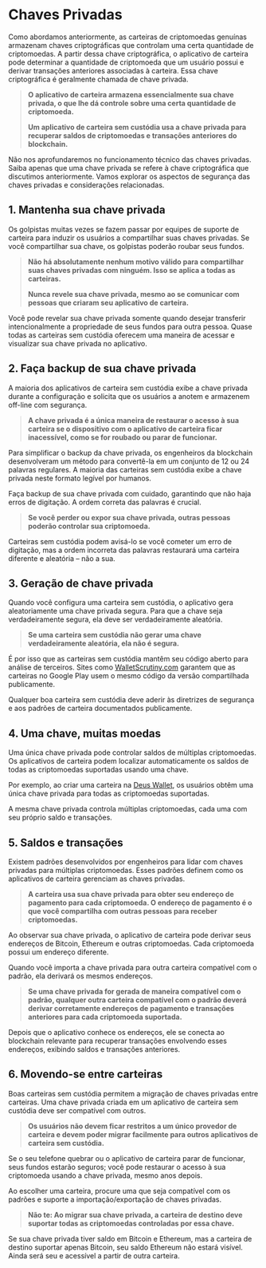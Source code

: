 # Chaves Privadas

Como abordamos anteriormente, as carteiras de criptomoedas genuínas armazenam chaves criptográficas que controlam uma certa quantidade de criptomoedas. A partir dessa chave criptográfica, o aplicativo de carteira pode determinar a quantidade de criptomoeda que um usuário possui e derivar transações anteriores associadas à carteira. Essa chave criptográfica é geralmente chamada de chave privada.

> **O aplicativo de carteira armazena essencialmente sua chave privada, o que lhe dá controle sobre uma certa quantidade de criptomoeda.**
>
> **Um aplicativo de carteira sem custódia usa a chave privada para recuperar saldos de criptomoedas e transações anteriores do blockchain.**

Não nos aprofundaremos no funcionamento técnico das chaves privadas. Saiba apenas que uma chave privada se refere à chave criptográfica que discutimos anteriormente. Vamos explorar os aspectos de segurança das chaves privadas e considerações relacionadas.

## 1. Mantenha sua chave privada

Os golpistas muitas vezes se fazem passar por equipes de suporte de carteira para induzir os usuários a compartilhar suas chaves privadas. Se você compartilhar sua chave, os golpistas poderão roubar seus fundos.

> **Não há absolutamente nenhum motivo válido para compartilhar suas chaves privadas com ninguém. Isso se aplica a todas as carteiras.**
>
> **Nunca revele sua chave privada, mesmo ao se comunicar com pessoas que criaram seu aplicativo de carteira.**

Você pode revelar sua chave privada somente quando desejar transferir intencionalmente a propriedade de seus fundos para outra pessoa. Quase todas as carteiras sem custódia oferecem uma maneira de acessar e visualizar sua chave privada no aplicativo.

## 2. Faça backup de sua chave privada

A maioria dos aplicativos de carteira sem custódia exibe a chave privada durante a configuração e solicita que os usuários a anotem e armazenem off-line com segurança.

> **A chave privada é a única maneira de restaurar o acesso à sua carteira se o dispositivo com o aplicativo de carteira ficar inacessível, como se for roubado ou parar de funcionar.**

Para simplificar o backup da chave privada, os engenheiros da blockchain desenvolveram um método para convertê-la em um conjunto de 12 ou 24 palavras regulares. A maioria das carteiras sem custódia exibe a chave privada neste formato legível por humanos.

Faça backup de sua chave privada com cuidado, garantindo que não haja erros de digitação. A ordem correta das palavras é crucial.

> **Se você perder ou expor sua chave privada, outras pessoas poderão controlar sua criptomoeda.**

Carteiras sem custódia podem avisá-lo se você cometer um erro de digitação, mas a ordem incorreta das palavras restaurará uma carteira diferente e aleatória – não a sua.

## 3. Geração de chave privada

Quando você configura uma carteira sem custódia, o aplicativo gera aleatoriamente uma chave privada segura. Para que a chave seja verdadeiramente segura, ela deve ser verdadeiramente aleatória.

> **Se uma carteira sem custódia não gerar uma chave verdadeiramente aleatória, ela não é segura.**

É por isso que as carteiras sem custódia mantêm seu código aberto para análise de terceiros. Sites como [WalletScrutiny.com](https://walletscrutiny.com) garantem que as carteiras no Google Play usem o mesmo código da versão compartilhada publicamente.

Qualquer boa carteira sem custódia deve aderir às diretrizes de segurança e aos padrões de carteira documentados publicamente.

## 4. Uma chave, muitas moedas

Uma única chave privada pode controlar saldos de múltiplas criptomoedas. Os aplicativos de carteira podem localizar automaticamente os saldos de todas as criptomoedas suportadas usando uma chave.

Por exemplo, ao criar uma carteira na [Deus Wallet](https://deuswallet.com), os usuários obtêm uma única chave privada para todas as criptomoedas suportadas.

A mesma chave privada controla múltiplas criptomoedas, cada uma com seu próprio saldo e transações.

## 5. Saldos e transações

Existem padrões desenvolvidos por engenheiros para lidar com chaves privadas para múltiplas criptomoedas. Esses padrões definem como os aplicativos de carteira gerenciam as chaves privadas.

> **A carteira usa sua chave privada para obter seu endereço de pagamento para cada criptomoeda. O endereço de pagamento é o que você compartilha com outras pessoas para receber criptomoedas.**

Ao observar sua chave privada, o aplicativo de carteira pode derivar seus endereços de Bitcoin, Ethereum e outras criptomoedas. Cada criptomoeda possui um endereço diferente.

Quando você importa a chave privada para outra carteira compatível com o padrão, ela derivará os mesmos endereços.

> **Se uma chave privada for gerada de maneira compatível com o padrão, qualquer outra carteira compatível com o padrão deverá derivar corretamente endereços de pagamento e transações anteriores para cada criptomoeda suportada.**

Depois que o aplicativo conhece os endereços, ele se conecta ao blockchain relevante para recuperar transações envolvendo esses endereços, exibindo saldos e transações anteriores.

## 6. Movendo-se entre carteiras

Boas carteiras sem custódia permitem a migração de chaves privadas entre carteiras. Uma chave privada criada em um aplicativo de carteira sem custódia deve ser compatível com outros.

> **Os usuários não devem ficar restritos a um único provedor de carteira e devem poder migrar facilmente para outros aplicativos de carteira sem custódia.**

Se o seu telefone quebrar ou o aplicativo de carteira parar de funcionar, seus fundos estarão seguros; você pode restaurar o acesso à sua criptomoeda usando a chave privada, mesmo anos depois.

Ao escolher uma carteira, procure uma que seja compatível com os padrões e suporte a importação/exportação de chaves privadas.

> **Não te: Ao migrar sua chave privada, a carteira de destino deve suportar todas as criptomoedas controladas por essa chave.**

Se sua chave privada tiver saldo em Bitcoin e Ethereum, mas a carteira de destino suportar apenas Bitcoin, seu saldo Ethereum não estará visível. Ainda será seu e acessível a partir de outra carteira.